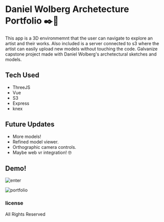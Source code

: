 # Daniel Wolberg Archetecture Portfolio ✒️🗼
This app is a 3D environmemnt that the user can navigate to explore an artist and their works. Also included is a server connected to s3 where the artist can easily upload new models without touching the code.
Galvanize capstone project made with Daniel Wolberg's archetectural sketches and models. 
 
## Tech Used
* ThreeJS
* Vue
* S3
* Express
* knex

## Future Updates
* More models!
* Refined model viewer.
* Orthographic camera controls.
* Maybe web vr integration! 🤓

## Demo!
![enter](https://user-images.githubusercontent.com/33375223/43413879-7c5205a6-93ee-11e8-8514-e771fcde32c5.gif)

![portfolio](https://user-images.githubusercontent.com/33375223/43413938-a6ef235c-93ee-11e8-8dab-d388385e535d.gif)

### license 
All Rights Reserved
